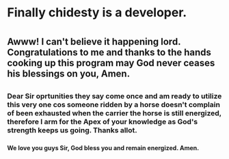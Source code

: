 <h1> Finally chidesty is a developer.<h1>
<h2> Awww! I can't believe it happening lord. Congratulations to me and thanks to the hands cooking up this program may God never ceases his blessings on you, Amen. <h2>
<h3> Dear Sir oprtunities they say come once and am ready to utilize this very one cos someone ridden by a horse doesn't complain of been exhausted when the carrier the horse is still energized, therefore I arm for the Apex of your knowledge as God's strength keeps us going. Thanks allot.<h3>
<h4> We love you guys Sir, God bless you and remain energized. Amen.<h4>

